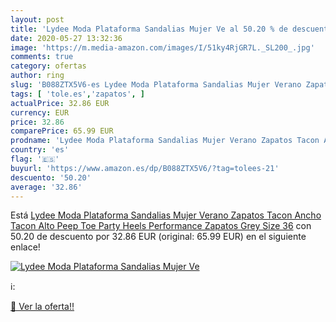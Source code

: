 ```yaml
---
layout: post
title: 'Lydee Moda Plataforma Sandalias Mujer Ve al 50.20 % de descuento'
date: 2020-05-27 13:32:36
image: 'https://m.media-amazon.com/images/I/51ky4RjGR7L._SL200_.jpg'
comments: true
category: ofertas
author: ring
slug: 'B088ZTX5V6-es Lydee Moda Plataforma Sandalias Mujer Verano Zapatos Tacon...'
tags: [ 'tole.es','zapatos', ]
actualPrice: 32.86 EUR
currency: EUR
price: 32.86
comparePrice: 65.99 EUR
prodname: 'Lydee Moda Plataforma Sandalias Mujer Verano Zapatos Tacon Ancho Tacon Alto Peep Toe Party Heels Performance Zapatos Grey Size 36'
country: 'es'
flag: '🇪🇸'
buyurl: 'https://www.amazon.es/dp/B088ZTX5V6/?tag=tolees-21'
descuento: '50.20'
average: '32.86'
---
```


Está [Lydee Moda Plataforma Sandalias Mujer Verano Zapatos Tacon Ancho Tacon Alto Peep Toe Party Heels Performance Zapatos Grey Size 36](https://www.amazon.es/dp/B088ZTX5V6/?tag=tolees-21) con 50.20 de descuento por 32.86 EUR (original: 65.99 EUR) en el siguiente enlace!

[![Lydee Moda Plataforma Sandalias Mujer Ve](https://m.media-amazon.com/images/I/51ky4RjGR7L._SL200_.jpg)](https://www.amazon.es/dp/B088ZTX5V6/?tag=tolees-21)

ℹ️:


[🛒 Ver la oferta!!](https://www.amazon.es/dp/B088ZTX5V6/?tag=tolees-21)
